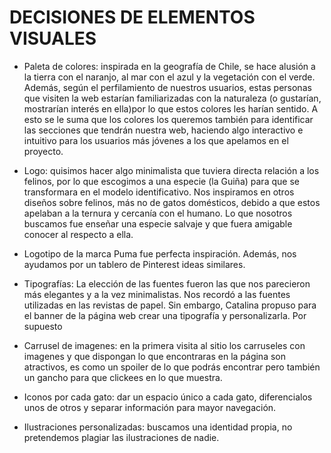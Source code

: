 # DECISIONES DE ELEMENTOS VISUALES
- Paleta de colores: inspirada en la geografía de Chile, se hace alusión a la tierra con el naranjo, al mar con el azul y la vegetación con el verde. Además, según el perfilamiento de nuestros usuarios, estas personas que visiten la web estarían familiarizadas con la naturaleza (o gustarían, mostrarían interés en ella)por lo que estos colores les harían sentido. A esto se le suma que los colores los queremos también para identificar las secciones que tendrán nuestra web, haciendo algo interactivo e intuitivo para los usuarios más jóvenes a los que apelamos en el proyecto.
 

- Logo: quisimos hacer algo minimalista que tuviera directa relación a los felinos, por lo que escogimos a una especie (la Guiña) para que se transformara en el modelo identificativo. Nos inspiramos en otros diseños sobre felinos, más no de gatos domésticos, debido a que estos apelaban a la ternura y cercanía con el humano. Lo que nosotros buscamos fue enseñar una especie salvaje y que fuera amigable conocer al respecto a ella.

- Logotipo de la marca Puma fue perfecta inspiración. Además, nos ayudamos por un tablero de Pinterest ideas similares.

- Tipografías: La elección de las fuentes fueron las que nos parecieron más elegantes y a la vez minimalistas. Nos recordó a las fuentes utilizadas en las revistas de papel. Sin embargo, Catalina propuso para el banner de la página web crear una tipografía y personalizarla. Por supuesto

- Carrusel de imagenes: en la primera visita al sitio los carruseles con imagenes y que dispongan lo que encontraras en la página son atractivos, es como un spoiler de lo que podrás encontrar pero también un gancho para que clickees en lo que muestra. 

- Iconos por cada gato: dar un espacio único a cada gato, diferencialos unos de otros y separar información para mayor navegación. 

- Ilustraciones personalizadas: buscamos una identidad propia, no pretendemos plagiar las ilustraciones de nadie. 

